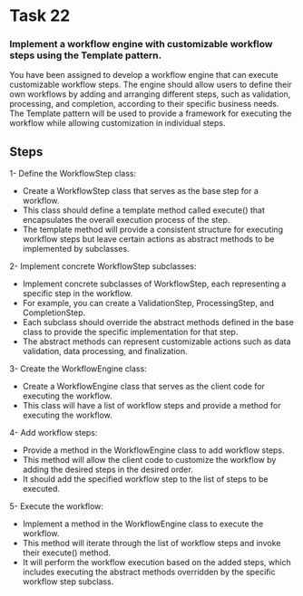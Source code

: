 # Task 22

### Implement a workflow engine with customizable workflow steps using the Template pattern.

You have been assigned to develop a workflow engine that can execute customizable workflow steps. The engine should allow users to define their own workflows by adding and arranging different steps, such as validation, processing, and completion, according to their specific business needs. The Template pattern will be used to provide a framework for executing the workflow while allowing customization in individual steps.


## Steps

1- Define the WorkflowStep class:

* Create a WorkflowStep class that serves as the base step for a workflow.
* This class should define a template method called execute() that encapsulates the overall execution process of the step.
* The template method will provide a consistent structure for executing workflow steps but leave certain actions as abstract methods to be implemented by subclasses.

2- Implement concrete WorkflowStep subclasses:

* Implement concrete subclasses of WorkflowStep, each representing a specific step in the workflow.
* For example, you can create a ValidationStep, ProcessingStep, and CompletionStep.
* Each subclass should override the abstract methods defined in the base class to provide the specific implementation for that step.
* The abstract methods can represent customizable actions such as data validation, data processing, and finalization.

3- Create the WorkflowEngine class:

* Create a WorkflowEngine class that serves as the client code for executing the workflow.
* This class will have a list of workflow steps and provide a method for executing the workflow.

4- Add workflow steps:

* Provide a method in the WorkflowEngine class to add workflow steps.
* This method will allow the client code to customize the workflow by adding the desired steps in the desired order.
* It should add the specified workflow step to the list of steps to be executed.

5- Execute the workflow:

* Implement a method in the WorkflowEngine class to execute the workflow.
* This method will iterate through the list of workflow steps and invoke their execute() method.
* It will perform the workflow execution based on the added steps, which includes executing the abstract methods overridden by the specific workflow step subclass.
